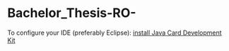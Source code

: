 # Bachelor_Thesis-RO-
To configure your IDE (preferably Eclipse): [install Java Card Development Kit](https://docs.oracle.com/en/java/javacard/3.1/guide/install-and-setup-development-kit.html#GUID-F619DF4F-F613-40BC-8BE6-0C48AC82E43D)
